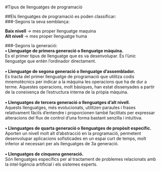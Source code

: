 #Tipus de llenguatges de programació

##Els llenguatges de programació es poden classificar:<br>
###-Segons la seva semblança:<br>

**Baix nivell** → mes proper llenguatge maquina<br>
**Alt nivell** → mes proper llenguatge huma<br>

###-Segons la generació:<br>
**• Llenguatge de primera generació o llenguatge màquina.**<br>
Es el primer tipus de llenguatge que es va desenvolupar. És l’únic llenguatge que entén l’ordinador directament.<br><br>
**• Llenguatge de segona generació o llenguatge d’assemblador.**<br>
Es tracta del primer llenguatge de programació que utilitza codis mnemotècnics per indicar a la màquina les operacions que ha de dur a terme. Aquestes operacions, molt bàsiques, han estat dissenyades a partir de la coneixença de l’estructura interna de la pròpia màquina.<br><br>
**• Llenguatges de tercera generació o llenguatges d’alt nivell.**<br>
Aquests llenguatges, més evolucionats, utilitzen paraules i frases relativament fàcils d’entendre i proporcionen també facilitats per expressar alteracions del flux de control d’una forma bastant senzilla i intuïtiva.<br><br>
**• Llenguatges de quarta generació o llenguatges de propòsit específic.**<br>
Aporten un nivell molt alt d’abstracció en la programació, permetent desenvolupar aplicacions sofisticades en un espai curt de temps, molt inferior al necessari per als llenguatges de 3a generació.<br><br>
**• Llenguatges de cinquena generació.<br>**
Són llenguatges específics per al tractament de problemes relacionats amb la intel·ligència artificial i els sistemes experts.
